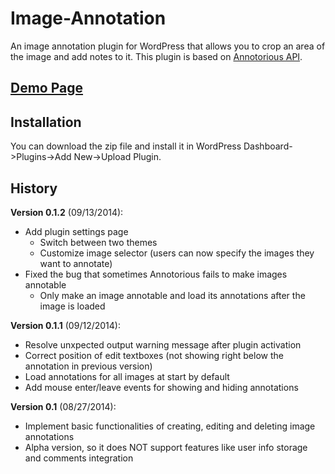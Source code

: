 # Image-Annotation

An image annotation plugin for WordPress that allows you to crop an area of the image and add notes to it.
This plugin is based on [Annotorious API](http://annotorious.github.io/api.html).

## [Demo Page](http://www.desmonding.com/image-annotation-plugin/)

## Installation

You can download the zip file and install it in WordPress Dashboard->Plugins->Add New->Upload Plugin.

## History

**Version 0.1.2** (09/13/2014):
- Add plugin settings page
	- Switch between two themes
	- Customize image selector (users can now specify the images they want to annotate)
- Fixed the bug that sometimes Annotorious fails to make images annotable
	- Only make an image annotable and load its annotations after the image is loaded

**Version 0.1.1** (09/12/2014):
- Resolve unxpected output warning message after plugin activation
- Correct position of edit textboxes (not showing right below the annotation in previous version)
- Load annotations for all images at start by default
- Add mouse enter/leave events for showing and hiding annotations

**Version 0.1** (08/27/2014):
- Implement basic functionalities of creating, editing and deleting image annotations
- Alpha version, so it does NOT support features like user info storage and comments integration
